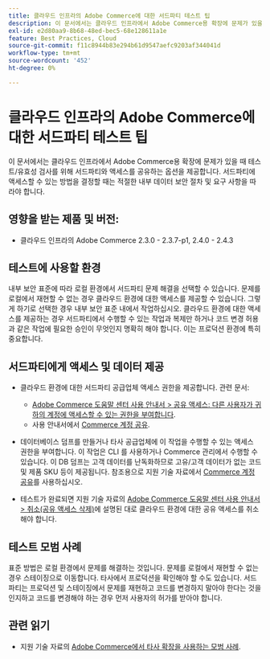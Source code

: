 ```yaml
---
title: 클라우드 인프라의 Adobe Commerce에 대한 서드파티 테스트 팁
description: 이 문서에서는 클라우드 인프라에서 Adobe Commerce용 확장에 문제가 있을 때 테스트/유효성 검사를 위해 서드파티와 액세스를 공유하는 옵션을 제공합니다.
exl-id: e2d80aa9-8b68-48ed-bec5-68e128611a1e
feature: Best Practices, Cloud
source-git-commit: f11c8944b83e294b61d9547aefc9203af344041d
workflow-type: tm+mt
source-wordcount: '452'
ht-degree: 0%

---
```


# 클라우드 인프라의 Adobe Commerce에 대한 서드파티 테스트 팁

이 문서에서는 클라우드 인프라에서 Adobe Commerce용 확장에 문제가 있을 때 테스트/유효성 검사를 위해 서드파티와 액세스를 공유하는 옵션을 제공합니다.
서드파티에 액세스할 수 있는 방법을 결정할 때는 적절한 내부 데이터 보안 절차 및 요구 사항을 따라야 합니다.

## 영향을 받는 제품 및 버전:

* 클라우드 인프라의 Adobe Commerce 2.3.0 - 2.3.7-p1, 2.4.0 - 2.4.3

## 테스트에 사용할 환경

내부 보안 표준에 따라 로컬 환경에서 서드파티 문제 해결을 선택할 수 있습니다. 문제를 로컬에서 재현할 수 없는 경우 클라우드 환경에 대한 액세스를 제공할 수 있습니다. 그렇게 하기로 선택한 경우 내부 보안 표준 내에서 작업하십시오. 클라우드 환경에 대한 액세스를 제공하는 경우 서드파티에서 수행할 수 있는 작업과 복제만 하거나 코드 변경 허용과 같은 작업에 필요한 승인이 무엇인지 명확히 해야 합니다. 이는 프로덕션 환경에 특히 중요합니다.

## 서드파티에게 액세스 및 데이터 제공

* 클라우드 환경에 대한 서드파티 공급업체 액세스 권한을 제공합니다. 관련 문서:

   * [Adobe Commerce 도움말 센터 사용 안내서 > 공유 액세스: 다른 사용자가 귀하의 계정에 액세스할 수 있는 권한을 부여합니다](/help/help-center-guide/help-center/magento-help-center-user-guide.md#shared-access).
   * 사용 안내서에서 [Commerce 계정 공유](https://docs.magento.com/user-guide/magento/magento-account-share.html).

* 데이터베이스 덤프를 만들거나 타사 공급업체에 이 작업을 수행할 수 있는 액세스 권한을 부여합니다. 이 작업은 CLI 를 사용하거나 Commerce 관리에서 수행할 수 있습니다. 이 DB 덤프는 고객 데이터를 난독화하므로 고유/고객 데이터가 없는 코드 및 제품 SKU 등이 제공됩니다. 참조용으로 지원 기술 자료에서 [Commerce 계정 공유](/help/how-to/general/create-database-dump-on-cloud.md)를 사용하십시오.
* 테스트가 완료되면 지원 기술 자료의 [Adobe Commerce 도움말 센터 사용 안내서 > 취소(공유 액세스 삭제)](/help/help-center-guide/help-center/magento-help-center-user-guide.md#revoke-shared-access)에 설명된 대로 클라우드 환경에 대한 공유 액세스를 취소해야 합니다.

## 테스트 모범 사례

표준 방법은 로컬 환경에서 문제를 해결하는 것입니다. 문제를 로컬에서 재현할 수 없는 경우 스테이징으로 이동합니다. 타사에서 프로덕션을 확인해야 할 수도 있습니다. 서드파티는 프로덕션 및 스테이징에서 문제를 재현하고 코드를 변경하지 말아야 한다는 것을 인지하고 코드를 변경해야 하는 경우 먼저 사용자의 허가를 받아야 합니다.

## 관련 읽기

* 지원 기술 자료의 [Adobe Commerce에서 타사 확장을 사용하는 모범 사례](https://support.magento.com/hc/en-us/articles/360042361152-Best-Practices-for-using-third-party-extensions-in-Magento).

